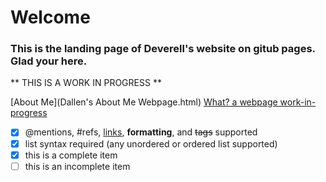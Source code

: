 # **Welcome**

### This is the landing page of Deverell's website on gitub pages. Glad your here.

** THIS IS A WORK IN PROGRESS **



[About Me](Dallen's About Me Webpage.html)
[What? a webpage work-in-progress](What.html)

- [x] @mentions, #refs, [links](), **formatting**, and <del>tags</del> supported
- [x] list syntax required (any unordered or ordered list supported)
- [x] this is a complete item
- [ ] this is an incomplete item
